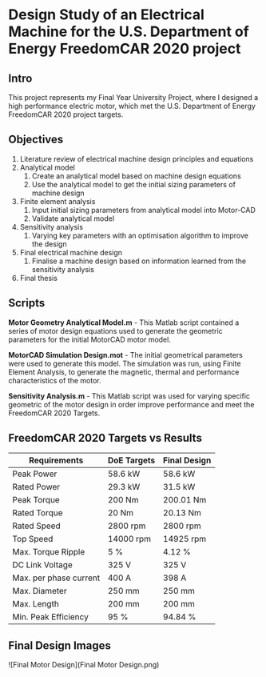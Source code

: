 # Design Study of an Electrical Machine for the U.S. Department of Energy FreedomCAR 2020 project

Intro
---

This project represents my Final Year University Project, where I designed a high performance electric motor, which met the U.S. Department of Energy FreedomCAR 2020 project targets.

Objectives
---

1. Literature review of electrical machine design principles and equations 
1. Analytical model
   1. Create an analytical model based on machine design equations 
   1. Use the analytical model to get the initial sizing parameters of machine design
1. Finite element analysis
   1. Input initial sizing parameters from analytical model into Motor-CAD
   1. Validate analytical model
1. Sensitivity analysis
   1. Varying key parameters with an optimisation algorithm to improve the design 
1. Final electrical machine design
   1. Finalise a machine design based on information learned from the sensitivity analysis  
1. Final thesis

Scripts
---

__Motor Geometry Analytical Model.m__ - This Matlab script contained a series of motor design equations used to generate the geometric parameters for the initial MotorCAD motor model.

__MotorCAD Simulation Design.mot__ - The initial geometrical parameters were used to generate this model. The simulation was run, using Finite Element Analysis, to generate the magnetic, thermal and performance characteristics of the motor. 

__Sensitivity Analysis.m__ - This Matlab script was used for varying specific geometric of the motor design in order improve performance and meet the FreedomCAR 2020 Targets.

FreedomCAR 2020 Targets vs Results
---

Requirements | DoE Targets | Final Design
------------ | ------------- | -------------
Peak Power | 58.6 kW | 58.6 kW
Rated Power | 29.3 kW | 31.5 kW
Peak Torque | 200 Nm | 200.01 Nm
Rated Torque | 20 Nm | 20.13 Nm
Rated Speed | 2800 rpm | 2800 rpm
Top Speed | 14000 rpm | 14925 rpm
Max. Torque Ripple  | 5 % | 4.12 %
DC Link Voltage | 325 V | 325 V
Max. per phase current | 400 A | 398 A
Max. Diameter | 250 mm | 250 mm
Max. Length | 200 mm | 200 mm
Min. Peak Efficiency  | 95 % | 94.84 %

Final Design Images
---

![Final Motor Design](Final Motor Design.png)
